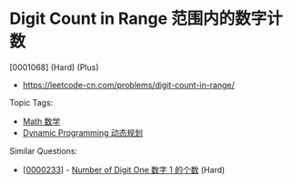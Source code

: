 # Digit Count in Range 范围内的数字计数

[0001068] (Hard) (Plus)

- https://leetcode-cn.com/problems/digit-count-in-range/

Topic Tags:

- [Math 数学](https://leetcode-cn.com/tag/math/)
- [Dynamic Programming 动态规划](https://leetcode-cn.com/tag/dynamic-programming/)

Similar Questions:

- [[0000233](https://leetcode-cn.com/problems/number-of-digit-one/)] - [Number of Digit One 数字 1 的个数](./0000233.number-of-digit-one.md) (Hard)
